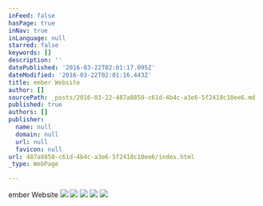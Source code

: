 ```yaml
---
inFeed: false
hasPage: true
inNav: true
inLanguage: null
starred: false
keywords: []
description: ''
datePublished: '2016-03-22T02:01:17.095Z'
dateModified: '2016-03-22T02:01:16.443Z'
title: ember Website
author: []
sourcePath: _posts/2016-03-22-487a8850-c61d-4b4c-a3e6-5f2418c10ee6.md
published: true
authors: []
publisher:
  name: null
  domain: null
  url: null
  favicon: null
url: 487a8850-c61d-4b4c-a3e6-5f2418c10ee6/index.html
_type: WebPage

---
```

ember Website
![](https://the-grid-user-content.s3-us-west-2.amazonaws.com/9153d428-a653-419f-bfca-044522c64bc6.jpg)
![](https://the-grid-user-content.s3-us-west-2.amazonaws.com/7de9a744-1034-4c43-b3c7-63da739acaa3.jpg)
![](https://the-grid-user-content.s3-us-west-2.amazonaws.com/ae18399f-8831-4756-aba8-c06df43ca766.jpg)
![](https://the-grid-user-content.s3-us-west-2.amazonaws.com/9ce04aea-9365-4ff8-9f9f-b61eb970f721.jpg)
![](https://the-grid-user-content.s3-us-west-2.amazonaws.com/ca8b0467-cd79-4f06-91b8-0b1d2ecbcc12.jpg)
